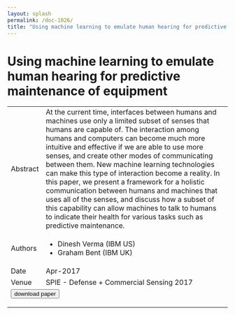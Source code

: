```yaml
---
layout: splash
permalink: /doc-1026/
title: "Using machine learning to emulate human hearing for predictive maintenance of equipment"
---
```


# Using machine learning to emulate human hearing for predictive maintenance of equipment

<table>
    <tbody>
    <tr>
        <td>Abstract</td>
        <td>At the current time, interfaces between humans and machines use only a limited subset of senses that humans are capable of. The interaction among humans and computers can become much more intuitive and effective if we are able to use more senses, and create other modes of communicating between them. New machine learning technologies can make this type of interaction become a reality. In this paper, we present a framework for a holistic communication between humans and machines that uses all of the senses, and discuss how a subset of this capability can allow machines to talk to humans to indicate their health for various tasks such as predictive maintenance.</td>
    </tr>
    <tr>
        <td>Authors</td>
        <td>
            <ul>
                <li>Dinesh Verma (IBM US)</li>
                <li>Graham Bent (IBM UK)</li>
            </ul>
        </td>
    </tr>
    <tr>
        <td>Date</td>
        <td>Apr-2017</td>
    </tr>
    <tr>
        <td>Venue</td>
        <td>SPIE - Defense + Commercial Sensing 2017</td>
    </tr>
        <tr>
            <td colspan="2">
                <form method="get" action="https://ibm.box.com/v/doc-1026-paper">
                    <button type="submit">download paper</button>
                </form>
            </td>
        </tr>
    </tbody>
</table>
